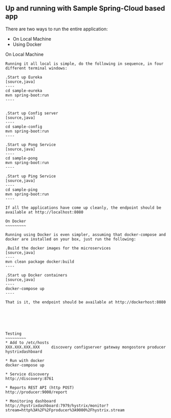 Up and running with Sample Spring-Cloud based app
-------------------------------------------------

There are two ways to run the entire application:

* On Local Machine
* Using Docker

On Local Machine
~~~~~~~~~~~~~~~~
Running it all local is simple, do the following in sequence, in four different terminal windows:

.Start up Eureka
[source,java]
----
cd sample-eureka
mvn spring-boot:run
----


.Start up Config server
[source,java]
----
cd sample-config
mvn spring-boot:run
----

.Start up Pong Service
[source,java]
----
cd sample-pong
mvn spring-boot:run
----

.Start up Ping Service
[source,java]
----
cd sample-ping
mvn spring-boot:run
----

If all the applications have come up cleanly, the endpoint should be available at http://localhost:8080

On Docker
~~~~~~~~~

Running using Docker is even simpler, assuming that docker-compose and docker are installed on your box, just run the following:

.Build the docker images for the microservices
[source,java]
----
mvn clean package docker:build
----

.Start up Docker containers
[source,java]
----
docker-compose up
----

That is it, the endpoint should be available at http://dockerhost:8080






Testing
~~~~~~~~~
* Add to /etc/hosts
XXX.XXX.XXX.XXX     discovery configserver gateway mongostore producer hystrixdashboard

* Run with docker
docker-compose up

* Service discovery
http://discovery:8761

* Reports REST API (http POST)
http://producer:9000/report

* Monitoring dashboard
http://hystrixdashboard:7979/hystrix/monitor?stream=http%3A%2F%2Fproducer%3A9000%2Fhystrix.stream
